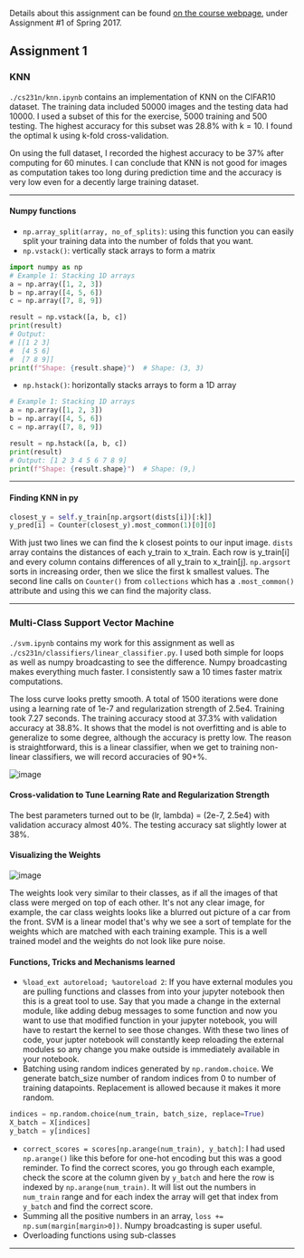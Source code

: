 Details about this assignment can be found [on the course webpage](http://cs231n.github.io/), under Assignment #1 of Spring 2017.

## Assignment 1

### KNN 

```./cs231n/knn.ipynb``` contains an implementation of KNN on the CIFAR10 dataset. The training data included 50000 images and the testing data had 10000. I used a subset of this for the exercise, 5000 training and 500 testing. The highest accuracy for this subset was 28.8% with k = 10. I found the optimal k using k-fold cross-validation. 

On using the full dataset, I recorded the highest accuracy to be 37% after computing for 60 minutes. I can conclude that KNN is not good for images as computation takes too long during prediction time and the accuracy is very low even for a decently large training dataset. 

---

#### Numpy functions

- ```np.array_split(array, no_of_splits)```: using this function you can easily split your training data into the number of folds that you want.
- ```np.vstack()```: vertically stack arrays to form a matrix

```python
import numpy as np
# Example 1: Stacking 1D arrays
a = np.array([1, 2, 3])
b = np.array([4, 5, 6])
c = np.array([7, 8, 9])

result = np.vstack([a, b, c])
print(result)
# Output:
# [[1 2 3]
#  [4 5 6]
#  [7 8 9]]
print(f"Shape: {result.shape}")  # Shape: (3, 3)
```
- ```np.hstack()```: horizontally stacks arrays to form a 1D array

```python
# Example 1: Stacking 1D arrays
a = np.array([1, 2, 3])
b = np.array([4, 5, 6])
c = np.array([7, 8, 9])

result = np.hstack([a, b, c])
print(result)
# Output: [1 2 3 4 5 6 7 8 9]
print(f"Shape: {result.shape}")  # Shape: (9,)
```

---

#### Finding KNN in py

```python
closest_y = self.y_train[np.argsort(dists[i])[:k]]
y_pred[i] = Counter(closest_y).most_common(1)[0][0]
```

With just two lines we can find the k closest points to our input image. `dists` array contains the distances of each y_train to x_train. Each row is y_train[i] and every column contains differences of all y_train to x_train[j]. `np.argsort` sorts in increasing order, then we slice the first k smallest values. The second line calls on `Counter()` from `collections` which has a `.most_common()` attribute and using this we can find the majority class.

---

### Multi-Class Support Vector Machine

`./svm.ipynb` contains my work for this assignment as well as `./cs231n/classifiers/linear_classifier.py`. I used both simple for loops as well as numpy broadcasting to see the difference. Numpy broadcasting makes everything much faster. I consistently saw a 10 times faster matrix computations. 

The loss curve looks pretty smooth. A total of 1500 iterations were done using a learning rate of 1e-7 and regularization strength of 2.5e4. Training took 7.27 seconds. The training accuracy stood at 37.3% with validation accuracy at 38.8%. It shows that the model is not overfitting and is able to generalize to some degree, although the accuracy is pretty low. The reason is straightforward, this is a linear classifier, when we get to training non-linear classifiers, we will record accuracies of 90+%. 

![image](https://github.com/user-attachments/assets/85c7511f-1a3d-49e5-8b07-2463d404b3f2)

#### Cross-validation to Tune Learning Rate and Regularization Strength

The best parameters turned out to be (lr, lambda) = (2e-7, 2.5e4) with validation accuracy almost 40%. The testing accuracy sat slightly lower at 38%. 

#### Visualizing the Weights

![image](https://github.com/user-attachments/assets/9a42f3e8-f82b-412a-a152-8aef75afb8f4)

The weights look very similar to their classes, as if all the images of that class were merged on top of each other. It's not any clear image, for example, the car class weights looks like a blurred out picture of a car from the front. SVM is a linear model that's why we see a sort of template for the weights which are matched with each training example. This is a well trained model and the weights do not look like pure noise.

#### Functions, Tricks and Mechanisms learned

- `%load_ext autoreload; %autoreload 2`: If you have external modules you are pulling functions and classes from into your jupyter notebook then this is a great tool to use. Say that you made a change in the external module, like adding debug messages to some function and now you want to use that modified function in your jupyter notebook, you will have to restart the kernel to see those changes. With these two lines of code, your jupter notebook will constantly keep reloading the external modules so any change you make outside is immediately available in your notebook.
- Batching using random indices generated by `np.random.choice`. We generate batch_size number of random indices from 0 to number of training datapoints. Replacement is allowed because it makes it more random.

```python
indices = np.random.choice(num_train, batch_size, replace=True)
X_batch = X[indices]
y_batch = y[indices]
```

- `correct_scores = scores[np.arange(num_train), y_batch]`: I had used `np.arange()` like this before for one-hot encoding but this was a good reminder. To find the correct scores, you go through each example, check the score at the column given by `y_batch` and here the row is indexed by `np.arange(num_train)`. It will list out the numbers in `num_train` range and for each index the array will get that index from `y_batch` and find the correct score.
- Summing all the positive numbers in an array, `loss += np.sum(margin[margin>0])`. Numpy broadcasting is super useful.
- Overloading functions using sub-classes

---
